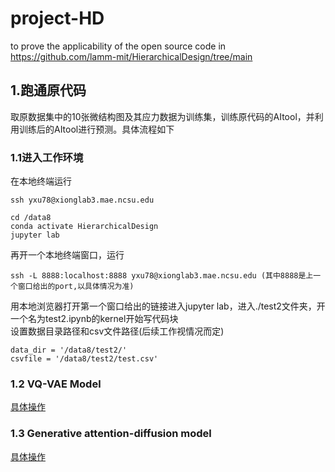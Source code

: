 # project-HD
to prove the applicability of the open source code in https://github.com/lamm-mit/HierarchicalDesign/tree/main
## 1.跑通原代码
取原数据集中的10张微结构图及其应力数据为训练集，训练原代码的AItool，并利用训练后的AItool进行预测。具体流程如下  
### 1.1进入工作环境
在本地终端运行
```
ssh yxu78@xionglab3.mae.ncsu.edu
```
```
cd /data8
conda activate HierarchicalDesign
jupyter lab
```
再开一个本地终端窗口，运行
```
ssh -L 8888:localhost:8888 yxu78@xionglab3.mae.ncsu.edu (其中8888是上一个窗口给出的port,以具体情况为准)
```
用本地浏览器打开第一个窗口给出的链接进入jupyter lab，进入./test2文件夹，开一个名为test2.ipynb的kernel开始写代码块  
设置数据目录路径和csv文件路径(后续工作视情况而定)
```
data_dir = '/data8/test2/'
csvfile = '/data8/test2/test.csv'
```
### 1.2 VQ-VAE Model
[具体操作](./VQ-VAE.md)  

### 1.3 Generative attention-diffusion model
[具体操作](.Generative_attention-diffusion_model.md) 
